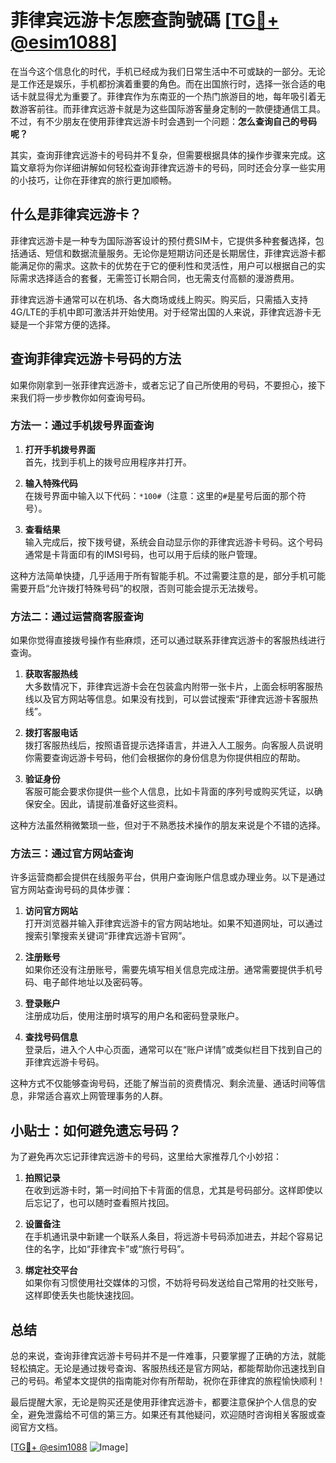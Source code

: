 # 菲律宾远游卡怎麽查詢號碼 [[TG💪+ @esim1088](https://t.me/s/esim1088)]

在当今这个信息化的时代，手机已经成为我们日常生活中不可或缺的一部分。无论是工作还是娱乐，手机都扮演着重要的角色。而在出国旅行时，选择一张合适的电话卡就显得尤为重要了。菲律宾作为东南亚的一个热门旅游目的地，每年吸引着无数游客前往。而菲律宾远游卡就是为这些国际游客量身定制的一款便捷通信工具。不过，有不少朋友在使用菲律宾远游卡时会遇到一个问题：**怎么查询自己的号码呢？**

其实，查询菲律宾远游卡的号码并不复杂，但需要根据具体的操作步骤来完成。这篇文章将为你详细讲解如何轻松查询菲律宾远游卡的号码，同时还会分享一些实用的小技巧，让你在菲律宾的旅行更加顺畅。

## 什么是菲律宾远游卡？

菲律宾远游卡是一种专为国际游客设计的预付费SIM卡，它提供多种套餐选择，包括通话、短信和数据流量服务。无论你是短期访问还是长期居住，菲律宾远游卡都能满足你的需求。这款卡的优势在于它的便利性和灵活性，用户可以根据自己的实际需求选择适合的套餐，无需签订长期合同，也无需支付高额的漫游费用。

菲律宾远游卡通常可以在机场、各大商场或线上购买。购买后，只需插入支持4G/LTE的手机中即可激活并开始使用。对于经常出国的人来说，菲律宾远游卡无疑是一个非常方便的选择。

## 查询菲律宾远游卡号码的方法

如果你刚拿到一张菲律宾远游卡，或者忘记了自己所使用的号码，不要担心，接下来我们将一步步教你如何查询号码。

### 方法一：通过手机拨号界面查询

1. **打开手机拨号界面**  
   首先，找到手机上的拨号应用程序并打开。

2. **输入特殊代码**  
   在拨号界面中输入以下代码：`*100#`（注意：这里的`#`是星号后面的那个符号）。

3. **查看结果**  
   输入完成后，按下拨号键，系统会自动显示你的菲律宾远游卡号码。这个号码通常是卡背面印有的IMSI号码，也可以用于后续的账户管理。

这种方法简单快捷，几乎适用于所有智能手机。不过需要注意的是，部分手机可能需要开启“允许拨打特殊号码”的权限，否则可能会提示无法拨号。

### 方法二：通过运营商客服查询

如果你觉得直接拨号操作有些麻烦，还可以通过联系菲律宾远游卡的客服热线进行查询。

1. **获取客服热线**  
   大多数情况下，菲律宾远游卡会在包装盒内附带一张卡片，上面会标明客服热线以及官方网站等信息。如果没有找到，可以尝试搜索“菲律宾远游卡客服热线”。

2. **拨打客服电话**  
   拨打客服热线后，按照语音提示选择语言，并进入人工服务。向客服人员说明你需要查询远游卡号码，他们会根据你的身份信息为你提供相应的帮助。

3. **验证身份**  
   客服可能会要求你提供一些个人信息，比如卡背面的序列号或购买凭证，以确保安全。因此，请提前准备好这些资料。

这种方法虽然稍微繁琐一些，但对于不熟悉技术操作的朋友来说是个不错的选择。

### 方法三：通过官方网站查询

许多运营商都会提供在线服务平台，供用户查询账户信息或办理业务。以下是通过官方网站查询号码的具体步骤：

1. **访问官方网站**  
   打开浏览器并输入菲律宾远游卡的官方网站地址。如果不知道网址，可以通过搜索引擎搜索关键词“菲律宾远游卡官网”。

2. **注册账号**  
   如果你还没有注册账号，需要先填写相关信息完成注册。通常需要提供手机号码、电子邮件地址以及密码等。

3. **登录账户**  
   注册成功后，使用注册时填写的用户名和密码登录账户。

4. **查找号码信息**  
   登录后，进入个人中心页面，通常可以在“账户详情”或类似栏目下找到自己的菲律宾远游卡号码。

这种方式不仅能够查询号码，还能了解当前的资费情况、剩余流量、通话时间等信息，非常适合喜欢上网管理事务的人群。

## 小贴士：如何避免遗忘号码？

为了避免再次忘记菲律宾远游卡的号码，这里给大家推荐几个小妙招：

1. **拍照记录**  
   在收到远游卡时，第一时间拍下卡背面的信息，尤其是号码部分。这样即使以后忘记了，也可以随时查看照片找回。

2. **设置备注**  
   在手机通讯录中新建一个联系人条目，将远游卡号码添加进去，并起个容易记住的名字，比如“菲律宾卡”或“旅行号码”。

3. **绑定社交平台**  
   如果你有习惯使用社交媒体的习惯，不妨将号码发送给自己常用的社交账号，这样即使丢失也能快速找回。

## 总结

总的来说，查询菲律宾远游卡号码并不是一件难事，只要掌握了正确的方法，就能轻松搞定。无论是通过拨号查询、客服热线还是官方网站，都能帮助你迅速找到自己的号码。希望本文提供的指南能对你有所帮助，祝你在菲律宾的旅程愉快顺利！

最后提醒大家，无论是购买还是使用菲律宾远游卡，都要注意保护个人信息的安全，避免泄露给不可信的第三方。如果还有其他疑问，欢迎随时咨询相关客服或查阅官方文档。

[[TG💪+ @esim1088](https://t.me/s/esim1088) ![Image](https://i.postimg.cc/4NQfJmqS/Snipaste-2025-05-13-00-14-12.png)]